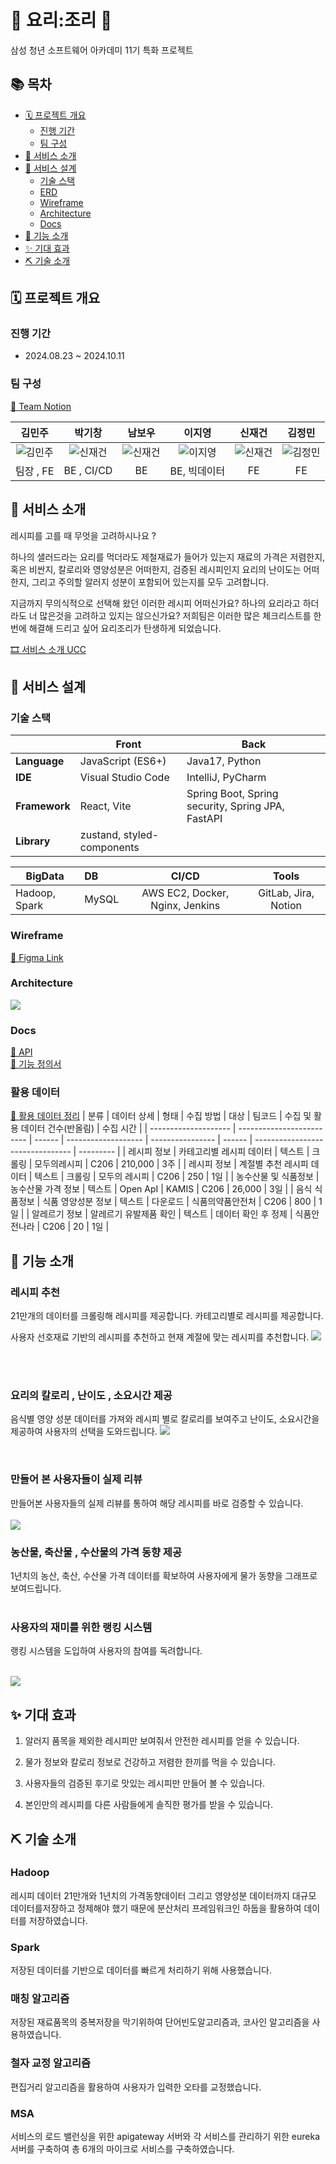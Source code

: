 # 🍳 요리:조리 🍳

삼성 청년 소프트웨어 아카데미 11기 특화 프로젝트

## 📚 목차

- [🗓️ 프로젝트 개요](#️-프로젝트-개요)
  - [진행 기간](#진행-기간)
  - [팀 구성](#팀-구성)
- [📢 서비스 소개](#-서비스-소개)
- [🥳 서비스 설계](#-서비스-설계)
  - [기술 스택](#기술-스택)
  - [ERD](#erd)
  - [Wireframe](#wireframe)
  - [Architecture](#architecture)
  - [Docs](#docs)
- [🤗 기능 소개](#-기능-소개)
- [✨ 기대 효과](#-기대-효과)
- [⛏ 기술 소개](#-기술-소개)

## 🗓️ 프로젝트 개요

### 진행 기간

- 2024.08.23 ~ 2024.10.11 

### 팀 구성

[📎 Team Notion](https://www.notion.so/ineedalotofmoney/C206-75b122583009492eacf1d6147ad21937?pvs=4)

|                            김민주                            |                            박기창                            |                            남보우                            |                            이지영                            |                            신재건                            |                            김정민                            |
| :----------------------------------------------------------: | :----------------------------------------------------------: | :----------------------------------------------------------: | :----------------------------------------------------------: | :----------------------------------------------------------: | :----------------------------------------------------------: |
| ![김민주](https://avatars.githubusercontent.com/u/69795199?v=4) | ![신재건](https://avatars.githubusercontent.com/u/156388688?v=4) | ![신재건](https://avatars.githubusercontent.com/u/156388688?v=4) | ![이지영](https://avatars.githubusercontent.com/u/46306166?v=4) | ![신재건](https://avatars.githubusercontent.com/u/156388688?v=4) | ![김정민](https://avatars.githubusercontent.com/u/101504594?v=4) |
|                          팀장 , FE                           |                          BE , CI/CD                          |                              BE                              |                         BE, 빅데이터                         |                              FE                              |                              FE                              |



## 📢 서비스 소개

레시피를 고를 때 무엇을 고려하시나요 ? 

하나의 샐러드라는 요리를 먹더라도 제철재료가 들어가 있는지 재료의 가격은 저렴한지, 혹은 비싼지, 칼로리와 영양성분은 어떠한지, 검증된 레시피인지 요리의 난이도는 어떠한지, 그리고 주의할 알러지 성분이 포함되어 있는지를 모두 고려합니다.

지금까지 무의식적으로 선택해 왔던 이러한 레시피 어떠신가요? 하나의 요리라고 하더라도 너 많은것을 고려하고 있지는 않으신가요? 저희팀은 이러한 많은 체크리스트를 한번에 해결해 드리고 싶어 요리조리가 탄생하게 되었습니다. 

[🎞 서비스 소개 UCC  ](https://youtu.be/F8Fbwl86-w0)



## 🥳 서비스 설계

### 기술 스택

|               | Front                      | Back                                              |
| ------------- | -------------------------- | ------------------------------------------------- |
| **Language**  | JavaScript (ES6+)          | Java17, Python                                    |
| **IDE**       | Visual Studio Code         | IntelliJ, PyCharm                                 |
| **Framework** | React, Vite                | Spring Boot, Spring security, Spring JPA, FastAPI |
| **Library**   | zustand, styled-components |                                                   |

| BigData       | DB    |              CI/CD              |        Tools         |
| ------------- | :---- | :-----------------------------: | :------------------: |
| Hadoop, Spark | MySQL | AWS EC2, Docker, Nginx, Jenkins | GitLab, Jira, Notion |



### Wireframe

[📎 Figma Link](https://www.figma.com/design/YwBKgQXSF3vJPn6b7QtwtH/%EC%9A%94%EB%A6%AC%3A%EC%A1%B0%EB%A6%AC?t=H2GmQYVmY8gywv7N-0)



### Architecture

 <img src = "exec/img/아키텍처.png">

### Docs

[📎 API](https://www.notion.so/ineedalotofmoney/API-ae8c988dcd4145ca8caafa799685826c?pvs=4)  
[📎 기능 정의서](https://docs.google.com/spreadsheets/d/1rbCnRGxHd0k-HfZbR9sCeLqBtXB_axU8/edit?gid=443149680#gid=443149680)



###  활용 데이터 

[📎 활용 데이터 정리](https://drive.google.com/drive/folders/1wTdVTvmqUweOziOdVqhSfDwm5zatxjyW?usp=drive_link)
| 분류                 | 데이터 상세               | 형태   | 수집 방법           | 대상             | 팀코드 | 수집 및 활용 데이터 건수(반올림) | 수집 시간 |
| -------------------- | ------------------------- | ------ | ------------------- | ---------------- | ------ | -------------------------------- | --------- |
| 레시피 정보          | 카테고리별 레시피 데이터  | 텍스트 | 크롤링              | 모두의레시피     | C206   | 210,000                          | 3주       |
| 레시피 정보          | 계절별 추천 레시피 데이터 | 텍스트 | 크롤링              | 모두의 레시피    | C206   | 250                              | 1일       |
| 농수산물 및 식품정보 | 농수산물 가격 정보        | 텍스트 | Open ApI            | KAMIS            | C206   | 26,000                           | 3일       |
| 음식 식품정보        | 식품 영양성분 정보        | 텍스트 | 다운로드            | 식품의약품안전처 | C206   | 800                              | 1일       |
| 알레르기 정보        | 알레르기 유발제품 확인    | 텍스트 | 데이터 확인 후 정제 | 식품안전나라     | C206   | 20                               | 1일       |

## 🤗 기능 소개



### 레시피 추천

21만개의 데이터를 크롤링해 레시피를 제공합니다.  카테고리별로 레시피를 제공합니다.

사용자 선호재료 기반의 레시피를 추천하고 현재 계절에 맞는 레시피를 추천합니다.
<img src = "exec/img/image 3.png">

<br/><br/>



### 요리의 칼로리 , 난이도 , 소요시간 제공 

음식별 영양 성분 데이터를 가져와 레시피 별로 칼로리를 보여주고 난이도, 소요시간을 제공하여 사용자의 선택을 도와드립니다.
<img src = "exec/img/요리의_칼로리__난이도__소요시간_제공.png">

<br/>



### 만들어 본 사용자들이 실제 리뷰 

만들어본 사용자들의 실제 리뷰를 통하여 해당 레시피를 바로 검증할 수 있습니다.<br/><br/>
<img src = "exec/img/만들어_본_사용자들의_실제_리뷰.png">
<br/>



### 농산물, 축산물 , 수산물의 가격 동향 제공 

1년치의 농산, 축산, 수산물 가격 데이터를 확보하여 사용자에게 물가 동향을 그래프로 보여드립니다.<br/><br/>



### 사용자의 재미를 위한 랭킹 시스템 

랭킹 시스템을 도입하여 사용자의 참여를 독려합니다.<br/><br/>

<img src = "exec/img/사용자의_재미를_위한_랭킹_시스템.png">


## ✨ 기대 효과

1. 알러지 품목을 제외한 레시피만 보여줘서 안전한 레시피를 얻을 수 있습니다.

2. 물가 정보와 칼로리 정보로 건강하고 저렴한 한끼를 먹을 수 있습니다.

3. 사용자들의 검증된 후기로 맛있는 레시피만 만들어 볼 수 있습니다.

4. 본인만의 레시피를 다른 사람들에게 솔직한 평가를 받을 수 있습니다.

   

## ⛏ 기술 소개 

### Hadoop

레시피 데이터 21만개와 1년치의 가격동향데이터 그리고 영양성분 데이터까지 대규모 데이터를저장하고 정제해야 했기 때문에 분산처리 프레임워크인 하둡을 활용하여 데이터를 저장하였습니다.

### Spark

저장된 데이터를 기반으로 데이터를 빠르게 처리하기 위해 사용했습니다. 

### 매칭 알고리즘 

저장된 재료품목의 중복저장을 막기위하여 단어빈도알고리즘과, 코사인 알고리즘을 사용하였습니다.

### 철자 교정 알고리즘

편집거리 알고리즘을 활용하여 사용자가 입력한 오타를 교정했습니다.

### MSA

서비스의 로드 밸런싱을 위한 apigateway 서버와 각 서비스를 관리하기 위한 eureka서버를 구축하여 총 6개의 마이크로 서비스를 구축하였습니다. 


